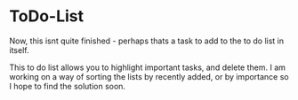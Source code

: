 # ToDo-List

Now, this isnt quite finished - perhaps thats a task to add to the to do list in itself.

This to do list allows you to highlight important tasks, and delete them.
I am working on a way of sorting the lists by recently added, or by importance so I hope to find the solution soon.
